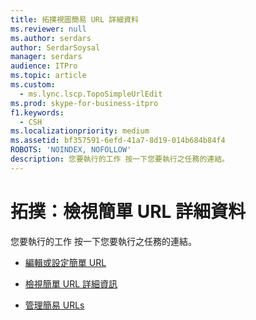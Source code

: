 ```yaml
---
title: 拓撲視圖簡易 URL 詳細資料
ms.reviewer: null
ms.author: serdars
author: SerdarSoysal
manager: serdars
audience: ITPro
ms.topic: article
ms.custom:
  - ms.lync.lscp.TopoSimpleUrlEdit
ms.prod: skype-for-business-itpro
f1.keywords:
  - CSH
ms.localizationpriority: medium
ms.assetid: bf357591-6efd-41a7-8d19-014b684b84f4
ROBOTS: 'NOINDEX, NOFOLLOW'
description: 您要執行的工作 按一下您要執行之任務的連結。
---
```


# <a name="topology-view-simple-url-detail"></a>拓撲：檢視簡單 URL 詳細資料

您要執行的工作 按一下您要執行之任務的連結。

- [編輯或設定簡單 URL](/previous-versions/office/lync-server-2013/lync-server-2013-edit-or-configure-simple-urls)

- [檢視簡單 URL 詳細資訊](/previous-versions/office/lync-server-2013/lync-server-2013-view-simple-url-details)

- [管理簡易 URLs](/previous-versions/office/lync-server-2013/lync-server-2013-managing-simple-urls)